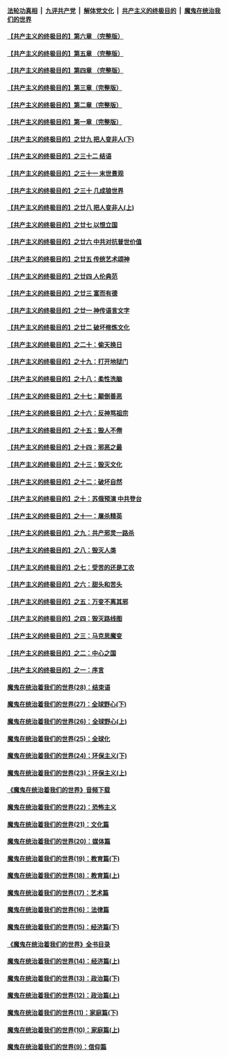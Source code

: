 

####  [法轮功真相](../../../../basic/blob/master/README.md?t=07071431) &nbsp;|&nbsp; [九评共产党](../../../../9ping.md/blob/master/README.md?t=07071431) &nbsp;|&nbsp; [解体党文化](../../../../jtdwh.md/blob/master/README.md?t=07071431)  &nbsp;|&nbsp; [共产主义的终极目的](../../../../gczydzjmd.md/blob/master/README.md?t=07071431) &nbsp;|&nbsp; [魔鬼在统治我们的世界](../../../../mgztzwmdsj.md/blob/master/README.md?t=07071431) 

#### [【共产主义的终极目的】第六章 （完整版）](../pages/nsc422/n11428913.md?t=07071431) 

#### [【共产主义的终极目的】第五章 （完整版）](../pages/nsc422/n11428912.md?t=07071431) 

#### [【共产主义的终极目的】第四章 （完整版）](../pages/nsc422/n11428907.md?t=07071431) 

#### [【共产主义的终极目的】第三章（完整版）](../pages/nsc422/n11428848.md?t=07071431) 

#### [【共产主义的终极目的】第二章（完整版）](../pages/nsc422/n11428831.md?t=07071431) 

#### [【共产主义的终极目的】第一章（完整版）](../pages/nsc422/n11417651.md?t=07071431) 

#### [【共产主义的终极目的】之廿九 把人变非人(下)](../pages/nsc422/n11344140.md?t=07071431) 

#### [【共产主义的终极目的】之三十二 结语](../pages/nsc422/n11360535.md?t=07071431) 

#### [【共产主义的终极目的】之三十一 末世景观](../pages/nsc422/n11351129.md?t=07071431) 

#### [【共产主义的终极目的】之三十 几成狼世界](../pages/nsc422/n11348280.md?t=07071431) 

#### [【共产主义的终极目的】之廿八 把人变非人(上)](../pages/nsc422/n11340492.md?t=07071431) 

#### [【共产主义的终极目的】之廿七 以恨立国](../pages/nsc422/n11336944.md?t=07071431) 

#### [【共产主义的终极目的】之廿六 中共对抗普世价值](../pages/nsc422/n11324785.md?t=07071431) 

#### [【共产主义的终极目的】之廿五 传统艺术颂神](../pages/nsc422/n11296396.md?t=07071431) 

#### [【共产主义的终极目的】之廿四 人伦典范](../pages/nsc422/n11296397.md?t=07071431) 

#### [【共产主义的终极目的】之廿三 富而有德](../pages/nsc422/n11283598.md?t=07071431) 

#### [【共产主义的终极目的】之廿一 神传语言文字](../pages/nsc422/n11263265.md?t=07071431) 

#### [【共产主义的终极目的】之廿二 破坏修炼文化](../pages/nsc422/n11245728.md?t=07071431) 

#### [【共产主义的终极目的】之二十：偷天换日](../pages/nsc422/n11238846.md?t=07071431) 

#### [【共产主义的终极目的】之十九：打开地狱门](../pages/nsc422/n11206376.md?t=07071431) 

#### [【共产主义的终极目的】之十八：柔性洗脑](../pages/nsc422/n11199994.md?t=07071431) 

#### [【共产主义的终极目的】之十七：颠倒善恶](../pages/nsc422/n11179782.md?t=07071431) 

#### [【共产主义的终极目的】之十六：反神骂祖宗](../pages/nsc422/n11166798.md?t=07071431) 

#### [【共产主义的终极目的】之十五：毁人不倦](../pages/nsc422/n11166792.md?t=07071431) 

#### [【共产主义的终极目的】之十四：邪恶之最](../pages/nsc422/n11150249.md?t=07071431) 

#### [【共产主义的终极目的】之十三：毁灭文化](../pages/nsc422/n11135227.md?t=07071431) 

#### [【共产主义的终极目的】之十二：破坏自然](../pages/nsc422/n11135214.md?t=07071431) 

#### [【共产主义的终极目的】之十：苏俄预演 中共登台](../pages/nsc422/n11118424.md?t=07071431) 

#### [【共产主义的终极目的】之十一：屠杀精英](../pages/nsc422/n11118442.md?t=07071431) 

#### [【共产主义的终极目的】之九：共产邪灵一路杀](../pages/nsc422/n11114139.md?t=07071431) 

#### [【共产主义的终极目的】之八：毁灭人类](../pages/nsc422/n11108503.md?t=07071431) 

#### [【共产主义的终极目的】之七：受苦的还是工农](../pages/nsc422/n11101809.md?t=07071431) 

#### [【共产主义的终极目的】之六：甜头和苦头](../pages/nsc422/n11096971.md?t=07071431) 

#### [【共产主义的终极目的】之五：万变不离其邪](../pages/nsc422/n11091285.md?t=07071431) 

#### [【共产主义的终极目的】之四：毁灭路线图](../pages/nsc422/n11086284.md?t=07071431) 

#### [【共产主义的终极目的】之三：马克思魔变](../pages/nsc422/n11061941.md?t=07071431) 

#### [【共产主义的终极目的】之二：中心之国](../pages/nsc422/n11047728.md?t=07071431) 

#### [【共产主义的终极目的】之一：序言](../pages/nsc422/n11086077.md?t=07071431) 

#### [魔鬼在统治着我们的世界(28)：结束语](../pages/nsc422/n10936246.md?t=07071431) 

#### [魔鬼在统治着我们的世界(27)：全球野心(下)](../pages/nsc422/n10928319.md?t=07071431) 

#### [魔鬼在统治着我们的世界(26)：全球野心(上)](../pages/nsc422/n10900318.md?t=07071431) 

#### [魔鬼在统治着我们的世界(25)：全球化](../pages/nsc422/n10788205.md?t=07071431) 

#### [魔鬼在统治着我们的世界(24)：环保主义(下)](../pages/nsc422/n10695307.md?t=07071431) 

#### [魔鬼在统治着我们的世界(23)：环保主义(上)](../pages/nsc422/n10688613.md?t=07071431) 

#### [《魔鬼在统治着我们的世界》音频下载](../pages/nsc422/n10635553.md?t=07071431) 

#### [魔鬼在统治着我们的世界(22)：恐怖主义](../pages/nsc422/n10614727.md?t=07071431) 

#### [魔鬼在统治着我们的世界(21)：文化篇](../pages/nsc422/n10597706.md?t=07071431) 

#### [魔鬼在统治着我们的世界(20)：媒体篇](../pages/nsc422/n10586579.md?t=07071431) 

#### [魔鬼在统治着我们的世界(19)：教育篇(下)](../pages/nsc422/n10564808.md?t=07071431) 

#### [魔鬼在统治着我们的世界(18)：教育篇(上)](../pages/nsc422/n10526970.md?t=07071431) 

#### [魔鬼在统治着我们的世界(17)：艺术篇](../pages/nsc422/n10499093.md?t=07071431) 

#### [魔鬼在统治着我们的世界(16)：法律篇](../pages/nsc422/n10485969.md?t=07071431) 

#### [魔鬼在统治着我们的世界(15)：经济篇(下)](../pages/nsc422/n10469975.md?t=07071431) 

#### [《魔鬼在统治着我们的世界》全书目录](../pages/nsc422/n10464261.md?t=07071431) 

#### [魔鬼在统治着我们的世界(14)：经济篇(上)](../pages/nsc422/n10457370.md?t=07071431) 

#### [魔鬼在统治着我们的世界(13)：政治篇(下)](../pages/nsc422/n10448270.md?t=07071431) 

#### [魔鬼在统治着我们的世界(12)：政治篇(上)](../pages/nsc422/n10444576.md?t=07071431) 

#### [魔鬼在统治着我们的世界(11)：家庭篇(下)](../pages/nsc422/n10440961.md?t=07071431) 

#### [魔鬼在统治着我们的世界(10)：家庭篇(上)](../pages/nsc422/n10435448.md?t=07071431) 

#### [魔鬼在统治着我们的世界(9)：信仰篇](../pages/nsc422/n10432159.md?t=07071431) 

